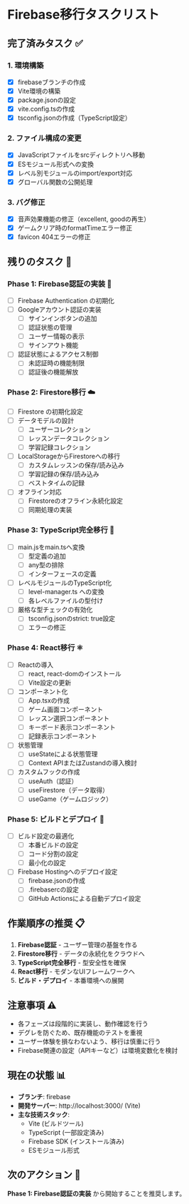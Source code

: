 # Firebase移行タスクリスト

## 完了済みタスク ✅

### 1. 環境構築
- [x] firebaseブランチの作成
- [x] Vite環境の構築
- [x] package.jsonの設定
- [x] vite.config.tsの作成
- [x] tsconfig.jsonの作成（TypeScript設定）

### 2. ファイル構成の変更
- [x] JavaScriptファイルをsrcディレクトリへ移動
- [x] ESモジュール形式への変換
- [x] レベル別モジュールのimport/export対応
- [x] グローバル関数の公開処理

### 3. バグ修正
- [x] 音声効果機能の修正（excellent, goodの再生）
- [x] ゲームクリア時のformatTimeエラー修正
- [x] favicon 404エラーの修正

## 残りのタスク 📝

### Phase 1: Firebase認証の実装 🔐
- [ ] Firebase Authentication の初期化
- [ ] Googleアカウント認証の実装
  - [ ] サインインボタンの追加
  - [ ] 認証状態の管理
  - [ ] ユーザー情報の表示
  - [ ] サインアウト機能
- [ ] 認証状態によるアクセス制御
  - [ ] 未認証時の機能制限
  - [ ] 認証後の機能解放

### Phase 2: Firestore移行 ☁️
- [ ] Firestore の初期化設定
- [ ] データモデルの設計
  - [ ] ユーザーコレクション
  - [ ] レッスンデータコレクション
  - [ ] 学習記録コレクション
- [ ] LocalStorageからFirestoreへの移行
  - [ ] カスタムレッスンの保存/読み込み
  - [ ] 学習記録の保存/読み込み
  - [ ] ベストタイムの記録
- [ ] オフライン対応
  - [ ] Firestoreのオフライン永続化設定
  - [ ] 同期処理の実装

### Phase 3: TypeScript完全移行 📘
- [ ] main.jsをmain.tsへ変換
  - [ ] 型定義の追加
  - [ ] any型の排除
  - [ ] インターフェースの定義
- [ ] レベルモジュールのTypeScript化
  - [ ] level-manager.ts への変換
  - [ ] 各レベルファイルの型付け
- [ ] 厳格な型チェックの有効化
  - [ ] tsconfig.jsonのstrict: true設定
  - [ ] エラーの修正

### Phase 4: React移行 ⚛️
- [ ] Reactの導入
  - [ ] react, react-domのインストール
  - [ ] Vite設定の更新
- [ ] コンポーネント化
  - [ ] App.tsxの作成
  - [ ] ゲーム画面コンポーネント
  - [ ] レッスン選択コンポーネント
  - [ ] キーボード表示コンポーネント
  - [ ] 記録表示コンポーネント
- [ ] 状態管理
  - [ ] useStateによる状態管理
  - [ ] Context APIまたはZustandの導入検討
- [ ] カスタムフックの作成
  - [ ] useAuth（認証）
  - [ ] useFirestore（データ取得）
  - [ ] useGame（ゲームロジック）

### Phase 5: ビルドとデプロイ 🚀
- [ ] ビルド設定の最適化
  - [ ] 本番ビルドの設定
  - [ ] コード分割の設定
  - [ ] 最小化の設定
- [ ] Firebase Hostingへのデプロイ設定
  - [ ] firebase.jsonの作成
  - [ ] .firebasercの設定
  - [ ] GitHub Actionsによる自動デプロイ設定

## 作業順序の推奨 📋

1. **Firebase認証** - ユーザー管理の基盤を作る
2. **Firestore移行** - データの永続化をクラウドへ
3. **TypeScript完全移行** - 型安全性を確保
4. **React移行** - モダンなUIフレームワークへ
5. **ビルド・デプロイ** - 本番環境への展開

## 注意事項 ⚠️

- 各フェーズは段階的に実装し、動作確認を行う
- デグレを防ぐため、既存機能のテストを重視
- ユーザー体験を損なわないよう、移行は慎重に行う
- Firebase関連の設定（APIキーなど）は環境変数化を検討

## 現在の状態 📊

- **ブランチ**: firebase
- **開発サーバー**: http://localhost:3000/ (Vite)
- **主な技術スタック**: 
  - Vite (ビルドツール)
  - TypeScript (一部設定済み)
  - Firebase SDK (インストール済み)
  - ESモジュール形式

## 次のアクション 🎯

**Phase 1: Firebase認証の実装** から開始することを推奨します。